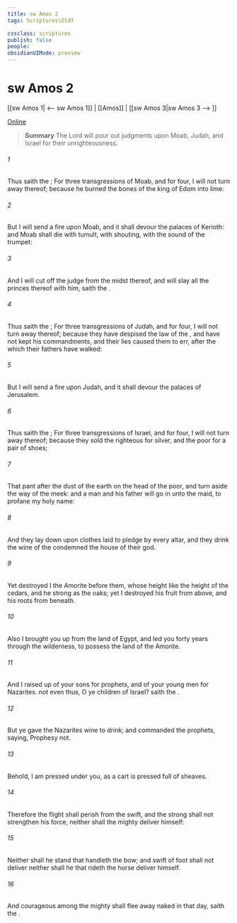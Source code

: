 ```yaml
---
title: sw Amos 2
tags: Scriptures\OldT

cssclass: scriptures
publish: false
people:
obsidianUIMode: preview
---
```


# sw Amos 2
[[sw Amos 1| <-- sw Amos 1]] | [[Amos]] | [[sw Amos 3|sw Amos 3 --> ]]

[Online](https://churchofjesuschrist.org/study/scriptures/ot/amos/2?lang=eng)

> __Summary__
The Lord will pour out judgments upon Moab, Judah, and Israel for their unrighteousness.

###### 1 
Thus saith the ; For three transgressions of Moab, and for four, I will not turn away  thereof; because he burned the bones of the king of Edom into lime:

###### 2 
But I will send a fire upon Moab, and it shall devour the palaces of Kerioth: and Moab shall die with tumult, with shouting,  with the sound of the trumpet:

###### 3 
And I will cut off the judge from the midst thereof, and will slay all the princes thereof with him, saith the .

###### 4 
Thus saith the ; For three transgressions of Judah, and for four, I will not turn away  thereof; because they have despised the law of the , and have not kept his commandments, and their lies caused them to err, after the which their fathers have walked:

###### 5 
But I will send a fire upon Judah, and it shall devour the palaces of Jerusalem.

###### 6 
Thus saith the ; For three transgressions of Israel, and for four, I will not turn away  thereof; because they sold the righteous for silver, and the poor for a pair of shoes;

###### 7 
That pant after the dust of the earth on the head of the poor, and turn aside the way of the meek: and a man and his father will go in unto the  maid, to profane my holy name:

###### 8 
And they lay  down upon clothes laid to pledge by every altar, and they drink the wine of the condemned  the house of their god.

###### 9 
Yet destroyed I the Amorite before them, whose height  like the height of the cedars, and he  strong as the oaks; yet I destroyed his fruit from above, and his roots from beneath.

###### 10 
Also I brought you up from the land of Egypt, and led you forty years through the wilderness, to possess the land of the Amorite.

###### 11 
And I raised up of your sons for prophets, and of your young men for Nazarites.  not even thus, O ye children of Israel? saith the .

###### 12 
But ye gave the Nazarites wine to drink; and commanded the prophets, saying, Prophesy not.

###### 13 
Behold, I am pressed under you, as a cart is pressed  full of sheaves.

###### 14 
Therefore the flight shall perish from the swift, and the strong shall not strengthen his force, neither shall the mighty deliver himself:

###### 15 
Neither shall he stand that handleth the bow; and  swift of foot shall not deliver  neither shall he that rideth the horse deliver himself.

###### 16 
And  courageous among the mighty shall flee away naked in that day, saith the .

